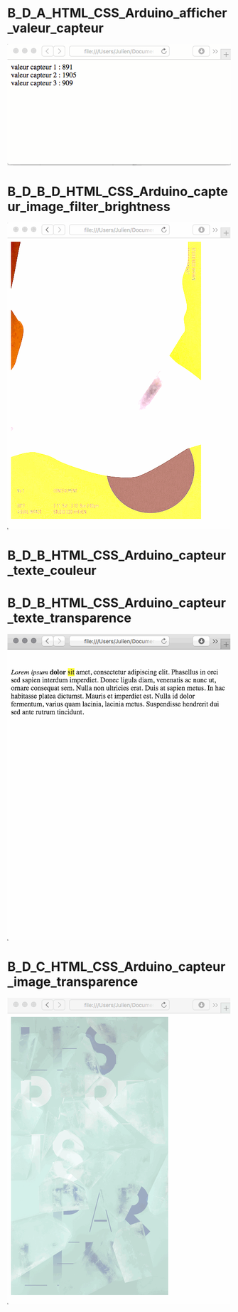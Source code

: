 # B_D_A_HTML_CSS_Arduino_afficher_valeur_capteur
![enter image description here](https://raw.githubusercontent.com/JulienDrochon/-B_HTML-CSS-jQuery-Arduino/master/B_D_HTML_CSS_Arduino/B_D_A_HTML_CSS_Arduino_afficher_valeur_capteur/apercu.gif)
# B_D_B_D_HTML_CSS_Arduino_capteur_image_filter_brightness
![enter image description here](https://raw.githubusercontent.com/JulienDrochon/-B_HTML-CSS-jQuery-Arduino/master/B_D_HTML_CSS_Arduino/B_D_B_D_HTML_CSS_Arduino_capteur_image_filter_brightness/apercu.gif)
# B_D_B_HTML_CSS_Arduino_capteur_texte_couleur

# B_D_B_HTML_CSS_Arduino_capteur_texte_transparence
![enter image description here](https://raw.githubusercontent.com/JulienDrochon/-B_HTML-CSS-jQuery-Arduino/master/B_D_HTML_CSS_Arduino/B_D_B_HTML_CSS_Arduino_capteur_texte_transparence/apercu.gif)
# B_D_C_HTML_CSS_Arduino_capteur_image_transparence
![enter image description here](https://raw.githubusercontent.com/JulienDrochon/-B_HTML-CSS-jQuery-Arduino/master/B_D_HTML_CSS_Arduino/B_D_C_HTML_CSS_Arduino_capteur_image_transparence/apercu.gif)
